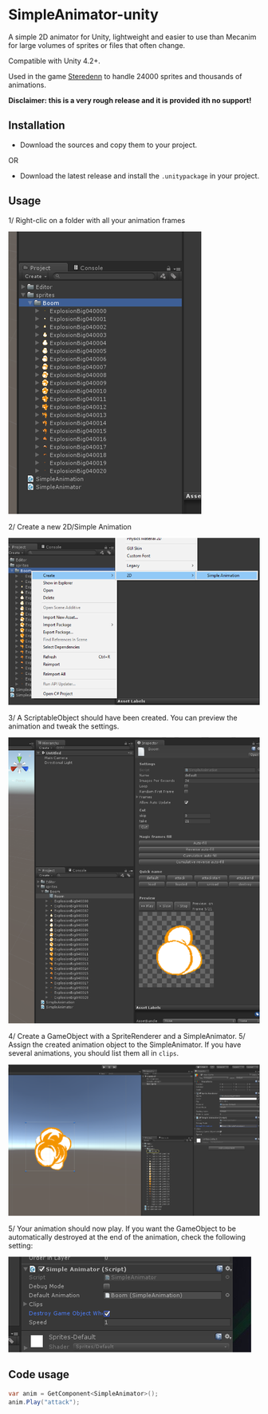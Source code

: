 # SimpleAnimator-unity

A simple 2D animator for Unity, lightweight and easier to use than Mecanim for large volumes of sprites or files that often change.

Compatible with Unity 4.2+.

Used in the game [Steredenn](http://steredenn.pixelnest.io) to handle 24000 sprites and thousands of animations.

**Disclaimer: this is a very rough release and it is provided ith no support!**

## Installation

- Download the sources and copy them to your project.

OR

- Download the latest release and install the `.unitypackage` in your project.

## Usage

1/ Right-clic on a folder with all your animation frames

![Screen](./doc/1.png)

2/ Create a new 2D/Simple Animation

![Screen](./doc/2.png)

3/ A ScriptableObject should have been created. You can preview the animation and tweak the settings.

![Screen](./doc/3.png)

4/ Create a GameObject with a SpriteRenderer and a SimpleAnimator.
5/ Assign the created animation object to the SimpleAnimator. If you have several animations, you should list them all in `clips`.

![Screen](./doc/4.png)

5/ Your animation should now play. If you want the GameObject to be automatically destroyed at the end of the animation, check the following setting:

![Screen](./doc/5.png)

## Code usage

```csharp
var anim = GetComponent<SimpleAnimator>();
anim.Play("attack");
```
